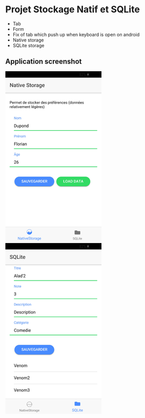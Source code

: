 # Projet Stockage Natif et SQLite

* Tab
* Form
* Fix of tab which push up when keyboard is open on android
* Native storage
* SQLite storage

## Application screenshot

<img src="./src/assets/imgs/native.jpg" width=300 />
<img src="./src/assets/imgs/sqlite.jpg" width=300 />